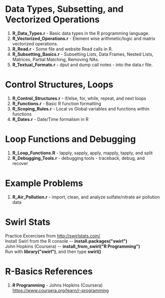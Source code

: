 # Data Types, Subsetting, and Vectorized Operations
1.  **R_Data_Types.r**              - Basic data types in the R programming language.
2.  **R_Vectorized_Operations.r**   - Element wise arithmetic/logic and matrix vectorized operations.
3.  **R_Read.r**                    - Some file and website Read calls in R.  
4.  **R_Subsetting_Basics.r**       - Subsetting Lists, Data Frames, Nested Lists, Matrices, Partial Matching, Removing NAs.
5.  **R_Textual_Formats.r**         - dput and dump call notes - into the data.r file.

# Control Structures, Loops
1.  **R_Control_Structures.r**      - if/else, for, while, repeat, and next loops
2.  **R_Functions.r**               - Basic R function formatting
3.  **R_Scoping_Rules.r**           - Local vs Global variables and functions within functions
4.  **R_Dates.r**                   - Date/Time formalism in R

# Loop Functions and Debugging
1.  **R_Loop_Functions.R**      - lapply, sapply, apply, mapply, tapply, and split
2.  **R_Debugging_Tools.r**     - debugging tools - traceback, debug, and recover

# Example Problems
1.  **R_Air_Pollution.r**      - import, clean, and analyze sulfate/nitrate air pollution data

# Swirl Stats
Practice Excercises from http://swirlstats.com/  
Install Swirl from the R console --  **install.packages("swirl")**  
John Hopkins (Coursera) -- **install_from_swirl("R Programming")**  
Run with **library("swirl")**, and then type **swirl()**  

# R-Basics References
1.  **R Programming** - Johns Hopkins (Coursera)   
    https://www.coursera.org/learn/r-programming
